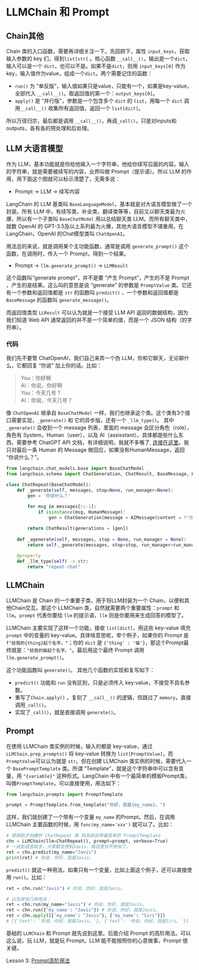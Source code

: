 # LLMChain 和 Prompt

## Chain其他
Chain 类的入口函数，需要再详细关注一下。先回顾下，属性 `input_keys`，获取输入参数的 key 们，得到`list[str]` 。核心函数 `__call__()`，输出是一个`dict`，输入可以是一个 `dict`，也可以不是。如果不是`dict`，则用 `input_keys[0]` 作为key，输入值作为value，组成一个`dict`。两个需要记住的函数：
* `run()` 为 “单反版”，输入值如果只是value，只能有一个，如果是key-value，全部代入 `__call__()`。取返回值的第一个：`output_keys[0]`。
* `apply()` 是 “并行版”，参数是一个包含多个 `dict` 的 `list`，用每一个 `dict` 调用`__call__()` 收集所有返回值，返回一个 `list[dict]`。

所以万径归宗，最后都是调用 `__call__()`，再调`_call()`，只是对inputs和outputs，各有各的预处理和后处理。

## LLM 大语言模型
作为 LLM，基本功能就是你给他输入一个字符串，他给你续写后面的内容。输入的字符串，就是需要被续写的内容，业界叫做 Prompt（提示语）。所以 LLM 的作用，用下面这个图就可以标示清楚了，无需多说：

* Prompt -> LLM -> 续写内容

LangChain 的 LLM 基类叫 `BaseLanguageModel`，基本就是对大语言模型做了一个封装。所有 LLM 中，有续写类，补全类，翻译类等等，目前又以聊天类最为火爆，所以有一个子类叫 `BaseChatModel` 用以总结聊天类 LLM。而所有聊天类中，就数 OpenAI 的 GPT-3.5及以上系列最为火爆，其他大语言模型不堪重用。在 LangChain，OpenAI 的Chat模型类叫 `ChatOpenAI`。

用法总的来说，就是调用某个主功能函数，通常是调用 `generate_prompt()` 这个函数，在调用时，传入一个 Prompt，得到一个结果。
* Prompt -> `llm.generate_prompt()` -> `LLMResult`

这个函数叫“generate prompt”，并不是要 “产生 Prompt”，产生的不是 Prompt
，产生的是结果。这么叫的意思是说 “generate” 的参数是 `PromptValue` 类。它还有一个参数和返回值都是 `str` 的函数叫 `predict()` 、一个参数和返回值都是 `BaseMessage` 的函数叫 `generate_message()`。

而返回值类型 `LLResult` 可以认为就是一个接受 LLM API 返回的数据结构，因为我们知道 Web API 通常返回的并不是一个简单的值，而是一个 JSON 结构（的字符串）。


### 代码
我们先不要管 ChatOpenAI，我们自己来弄一个伪 LLM，你和它聊天，无论聊什么，它都回复 “你说” 加上你的话。比如：
>You：你好啊  
>AI：你说，你好啊  
>You：今天几号？  
>AI：你说，今天几号？

像 `ChatOpenAI` 继承自 `BaseChatModel` 一样，我们也继承这个类。这个类有3个接口需要实现，`_generate()` 和 它的异步版，还有一个 `_llm_type()`。
其中 `_generate()` 会收到一个 message 列表，里面的 message 会区分角色（role），角色有 System，Human（user），以及 AI（assisstant）。具体都是些什么东西，需要参考 ChatGPT API 文档，有详细说明，我就不多嘴了, [连接在这里](https://platform.openai.com/docs/guides/gpt/chat-completions-api)。我只对最后一条 Human 的 Message 做回应，如果没有HumanMessage，返回 “你说什么？”。

```python 3
from langchain.chat_models.base import BaseChatModel
from langchain.schema import ChatGeneration, ChatResult, BaseMessage, HumanMessage, AIMessage

class ChatRepeat(BaseChatModel):
	def _generate(self, messages, stop=None, run_manager=None):
		gen = '你说什么？'
		
		for msg in messages[::-1]:
			if isinstance(msg, HumanMessage):
				gen = ChatGeneration(message = AIMessage(content = f"你说，{msg.content}"))

		return ChatResult(generations = [gen])
	
	def _agenerate(self, messages, stop = None, run_manager = None):
		return self._generate(messages, stop=stop, run_manager=run_manager)
	
	@property
	def _llm_type(self) -> str:
		return "repeat-chat"

```

## LLMChain
LLMChain 是 Chain 的一个重要子类，用于将LLM封装为一个 Chain，以便和其他Chain交互。那这个 LLMChain 类，自然就需要两个重要属性：`prompt` 和 `llm`。`prompt` 代表你要给 `llm` 的提示语，`llm` 则是你要用来生成回答的模型了。

LLMChain 主要实现了这样一个功能，接收 `list[dict]`，用这些 key-value 填充 `prompt` 中的变量的 key-value。具体啥意思呢，举个例子，如果你的 Prompt 是 
`f"给我的{thing}起个名字。"`；你的 `dict` 是 `{'thing' : '猫'}`，那这个Prompt最终就是：`"给我的猫起个名字。"`。最后用这个最终 Prompt 调用 `llm.generate_prompt()`。

这个功能函数叫 `generate()`。 其他几个函数的实现和复写如下：
* `predict()` 功能和 `run` 没有区别，只是必须传入 key:value，不接受不具名参数。
* 重写了`Chain.apply()` ，复刻了 `__call__()` 的逻辑，但跳过了 `memory`，直接调用`_call()`。
* 实现了`_call()`，就是直接调用 `generate()`。


## Prompt
在使用 LLMChain 类实例的时候，输入的都是 key-value，通过 `LLMChain.prep_prompts()` 将 key-value 转换为 `list[PromptValue]`，而 `PromptValue`可以认为就是 `str`。但在创建 LLMChain 类实例的时候，需要代入一个 `BasePromptTemplate` 类。所谓 “Template”，就是这个字符串中可以含有变量，用 `"{variable}"` 这种形式。LangChain 中有一个最简单的模板Prompt类，叫做`PromptTemplate`，可以直接使用，用法如下：

```python 3
from langchain.prompts import PromptTemplate

prompt = PromptTemplate.from_template("你好，我是{my_name}。")
```
这样，我们就创建了一个带有一个变量 `my_name` 的Prompt。然后，在调用LLMChain 主要函数的时候，用 `func(my_name='xxx')` 就可以了。比如：

```python 3
# 使用刚才创建的 ChatRepeat 类 和系统自带最简单的 PromptTemplate
chn = LLMChain(llm=ChatRepeat(), prompt=prompt, verbose=True)
# 一说到语音助手，大家都会想到Javis，我这里也不免俗了。
ret = chn.predict(my_name="Javis") 
print(ret) # 你说，你好，我是Javis。
```
`predict()` 就这一种用法。如果只有一个变量，比如上面这个例子，还可以直接使用 `run()`。比如：

```python 3
ret = chn.run("Javis") # 你说，你好，我是Javis。

# 以及其他几种用法：
ret = chn.run(my_name="Javis") # 你说，你好，我是Javis。
ret = chn.run({'my_name': "Javis"}) # 你说，你好，我是Javis。
ret = chn.apply([{'my_name': "Javis"}, {'my_name': "Siri"}])
# [{'text': '你说，你好，我是Javis。'}, {'text': '你说，你好，我是Siri。'}]
```

基础的 `LLMChain` 和 Prompt 就先说到这里。后面介绍 Prompt 的高阶用法。可以这么说，玩 LLM，就是玩 Prompt。LLM 能不能按照你的心意做事，Prompt 很关键。

Lesson 3: [Prompt高阶用法](lesson3.md)

